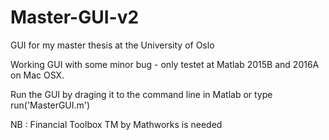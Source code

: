 # Master-GUI-v2
GUI for my master thesis at the University of Oslo

Working GUI with some minor bug - only testet at Matlab 2015B and 2016A on Mac OSX.

Run the GUI by draging it to the command line in Matlab or type run('MasterGUI.m')

NB : Financial Toolbox TM by Mathworks is needed

